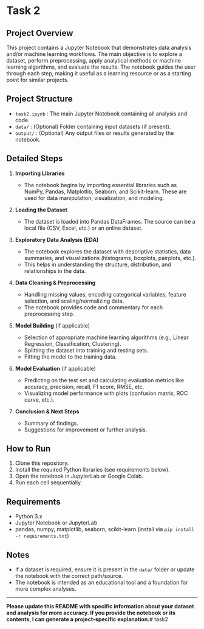 # Task 2

## Project Overview

This project contains a Jupyter Notebook that demonstrates data analysis and/or machine learning workflows. The main objective is to explore a dataset, perform preprocessing, apply analytical methods or machine learning algorithms, and evaluate the results. The notebook guides the user through each step, making it useful as a learning resource or as a starting point for similar projects.

## Project Structure

- `task2.ipynb` : The main Jupyter Notebook containing all analysis and code.
- `data/` : (Optional) Folder containing input datasets (if present).
- `output/` : (Optional) Any output files or results generated by the notebook.

## Detailed Steps

1. **Importing Libraries**
   - The notebook begins by importing essential libraries such as NumPy, Pandas, Matplotlib, Seaborn, and Scikit-learn. These are used for data manipulation, visualization, and modeling.

2. **Loading the Dataset**
   - The dataset is loaded into Pandas DataFrames. The source can be a local file (CSV, Excel, etc.) or an online dataset.

3. **Exploratory Data Analysis (EDA)**
   - The notebook explores the dataset with descriptive statistics, data summaries, and visualizations (histograms, boxplots, pairplots, etc.).
   - This helps in understanding the structure, distribution, and relationships in the data.

4. **Data Cleaning & Preprocessing**
   - Handling missing values, encoding categorical variables, feature selection, and scaling/normalizing data.
   - The notebook provides code and commentary for each preprocessing step.

5. **Model Building** (if applicable)
   - Selection of appropriate machine learning algorithms (e.g., Linear Regression, Classification, Clustering).
   - Splitting the dataset into training and testing sets.
   - Fitting the model to the training data.

6. **Model Evaluation** (if applicable)
   - Predicting on the test set and calculating evaluation metrics like accuracy, precision, recall, F1 score, RMSE, etc.
   - Visualizing model performance with plots (confusion matrix, ROC curve, etc.).

7. **Conclusion & Next Steps**
   - Summary of findings.
   - Suggestions for improvement or further analysis.

## How to Run

1. Clone this repository.
2. Install the required Python libraries (see requirements below).
3. Open the notebook in JupyterLab or Google Colab.
4. Run each cell sequentially.

## Requirements

- Python 3.x
- Jupyter Notebook or JupyterLab
- pandas, numpy, matplotlib, seaborn, scikit-learn (install via `pip install -r requirements.txt`)

## Notes

- If a dataset is required, ensure it is present in the `data/` folder or update the notebook with the correct path/source.
- The notebook is intended as an educational tool and a foundation for more complex analyses.

---

**Please update this README with specific information about your dataset and analysis for more accuracy. If you provide the notebook or its contents, I can generate a project-specific explanation.**# task2
